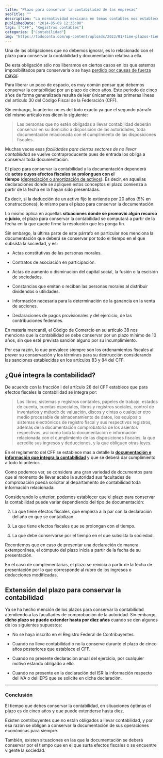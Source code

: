 ```yaml
---
title: "Plazo para conservar la contabilidad de las empresas"
seoTitle: ""
description: "La normatividad mexicana en temas contables nos establece el plazo que tenemos por obligación para conservar la contabilidad."
publishedDate: "2014-05-09 12:35:00"
tags: ["CFF", "Registros contables"]
categories: ["Contabilidad"]
img: "https://todoconta.com/wp-content/uploads/2023/01/time-plazos-tiempo.jpeg"
---
```



Una de las obligaciones que no debemos ignorar, es lo relacionado con el plazo para conservar la contabilidad y documentación relativa a ella.




De esta obligación sólo nos liberamos en ciertos casos en los que estemos imposibilitados para conservarla o se haya [perdido por causas de fuerza mayor](https://todoconta.com/perdida-contabilidad-siniestros/).




Para liberar un poco de espacio, es muy común pensar que debemos conservar la contabilidad por un plazo de cinco años. Este período de cinco años de forma generalizada resulta de leer únicamente las primeras líneas del artículo 30 del Código Fiscal de la Federación (CFF).




Sin embargo, lo anterior no es del todo exacto ya que el segundo párrafo del mismo artículo nos dicen lo siguiente:





> Las personas que no estén obligadas a llevar contabilidad deberán conservar en su domicilio a disposición de las autoridades, toda documentación relacionada con el cumplimiento de las disposiciones fiscales.




Muchas veces esas *facilidades para ciertos sectores de no llevar contabilidad* se vuelve contraproducente pues de entrada los obliga a conservar toda documentación.




El plazo para conservar la contabilidad y la documentación dependerá de **actos cuyos efectos fiscales se prolonguen con el tiempo** ([depreciación o amortización de activos](https://todoconta.com/depreciacion-activos-fijos/)). Es decir, en aquellas declaraciones donde se apliquen estos conceptos el plazo comienza a partir de la fecha en la hayan sido presentadas.




Es decir, si la deducción de un activo fijo lo extiende por 20 años (5% en construcciones), lo mismo para el plazo para conservar la documentación.




Lo mismo aplica en aquellas **situaciones donde se promovió algún recurso o juicio**, el plazo para conservar la contabilidad se computará a partir de la fecha en la que quede firme la resolución que les ponga fin.




Sin embargo, la última parte de este párrafo en particular nos menciona la documentación que deberá se conservar por todo el tiempo en el que subsista la sociedad, y es:




* Actas constitutivas de las personas morales.

* Contratos de asociación en participación.

* Actas de aumento o disminución del capital social, la fusión o la escisión de sociedades.

* Constancias que emitan o reciban las personas morales al distribuir dividendos o utilidades.

* Información necesaria para la determinación de la ganancia en la venta de acciones.

* Declaraciones de pagos provisionales y del ejercicio, de las contribuciones federales.




En materia mercantil, el Código de Comercio en su artículo 38 nos menciona que la contabilidad se debe conservar por un plazo mínimo de 10 años, sin que esté prevista sanción alguno por su incumplimiento.




Por esa razón, lo que prevalece siempre son los ordenamientos fiscales al prever su conservación y los términos para su destrucción considerando las sanciones establecidas en los artículos 83 y 84 del CFF.




¿Qué integra la contabilidad?
-----------------------------




De acuerdo con la fracción I del artículo 28 del CFF establece que para efectos fiscales la contabilidad se integra por:





> Los libros, sistemas y registros contables, papeles de trabajo, estados de cuenta, cuentas especiales, libros y registros sociales, control de inventarios y método de valuación, discos y cintas o cualquier otro medio procesable de almacenamiento de datos, los equipos o sistemas electrónicos de registro fiscal y sus respectivos registros, además de la documentación comprobatoria de los asientos respectivos, así como toda la documentación e información relacionada con el cumplimiento de las disposiciones fiscales, la que acredite sus ingresos y deducciones, y la que obliguen otras leyes.




En el reglamento del CFF se establece mas a detalle la [**documentación e información que integra la contabilidad**](http://omawww.sat.gob.mx/fichas_tematicas/buzon_tributario/Paginas/arts_33_34-rcff.aspx) y que se deberá dar cumplimiento a todo lo anterior.




Como podemos ver, se considera una gran variedad de documentos para que al momento de llevar acabo la autoridad sus facultades de comprobación pueda solicitar al departamento de contabilidad toda información relacionada.




Considerando lo anterior, podemos establecer que el plazo para conservar la contabilidad puede variar dependiendo del tipo de documentación:




2. La que tiene efectos fiscales, que empieza a la par con la declaración del año en que se contabilizan.

6. La que tiene efectos fiscales que se prolongan con el tiempo.

10. La que debe conservarse por el tiempo en el que subsista la sociedad.




Recordemos que en caso de presentar una declaración de manera extemporánea, el cómputo del plazo inicia a partir de la fecha de su presentación.




En el caso de complementarias, el plazo se reinicia a partir de la fecha de presentación por lo que corresponde al rubro de los ingresos o deducciones modificadas.




Extensión del plazo para conservar la contabilidad
--------------------------------------------------




Ya se ha hecho mención de los plazos para conservar la contabilidad atendiendo a las facultades de comprobación de la autoridad. Sin embargo, **dicho plazo se puede extender hasta por diez años** cuando se den algunos de los siguientes supuestos:




* No se haya inscrito en el Registro Federal de Contribuyentes.

* Cuando no lleve contabilidad o no la conserve durante el plazo de cinco años posteriores que establece el CFF.

* Cuando no presente declaración anual del ejercicio, por cualquier motivo estando obligado a ello.

* Cuando no presente en la declaración del ISR la información respecto del IVA o del IEPS que se solicite en dicha declaración.






---




### Conclusión




El tiempo que debes conservar la contabilidad, en situaciones óptimas el plazo es de cinco años y que puede extenderse hasta diez.




Existen contribuyentes que no están obligados a llevar contabilidad, y por esa razón se obligan a conservar la documentación de sus operaciones económicas para siempre. 




También, existen situaciones en las que la documentación se deberá conservar por el tiempo que en el que surta efectos fiscales o se encuentre vigente la sociedad.



